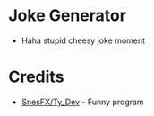 # Joke Generator

* Haha stupid cheesy joke moment

# Credits

* [SnesFX/Ty_Dev](https://twitter.com/snesfx) - Funny program